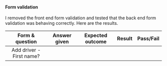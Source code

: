 #### Form validation

I removed the front end form validation and tested that the back end form validation was behaving correctly. Here are the results.

**Form & question**|**Answer given**|**Expected outcome**|**Result**|**Pass/Fail**
:-----:|:-----:|:-----:|:-----:|:-----:
Add driver - First name?|

